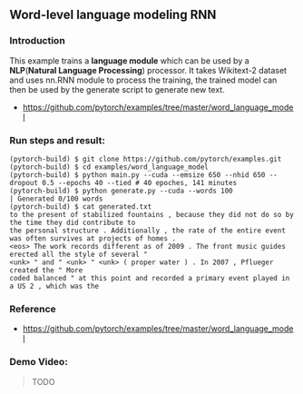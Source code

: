 ## Word-level language modeling RNN
### Introduction
This example trains a **language module** which can be used by a **NLP**(**Natural Language Processing**) processor. It takes Wikitext-2 dataset and uses nn.RNN module to process the training, the trained model can then be used by the generate script to generate new text.
* https://github.com/pytorch/examples/tree/master/word_language_model

### Run steps and result:
```
(pytorch-build) $ git clone https://github.com/pytorch/examples.git
(pytorch-build) $ cd examples/word_language_model
(pytorch-build) $ python main.py --cuda --emsize 650 --nhid 650 --dropout 0.5 --epochs 40 --tied # 40 epoches, 141 minutes
(pytorch-build) $ python generate.py --cuda --words 100
| Generated 0/100 words
(pytorch-build) $ cat generated.txt
to the present of stabilized fountains , because they did not do so by the time they did contribute to
the personal structure . Additionally , the rate of the entire event was often survives at projects of homes .
<eos> The work records different as of 2009 . The front music guides erected all the style of several "
<unk> " and " <unk> " <unk> ( proper water ) . In 2007 , Pflueger created the " More
coded balanced " at this point and recorded a primary event played in a US 2 , which was the
```
### Reference
* https://github.com/pytorch/examples/tree/master/word_language_model

### Demo Video:
> TODO

